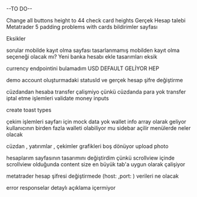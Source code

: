 --TO DO--

Change all buttons height to 44
check card heights 
Gerçek Hesap talebi
Metatrader 5 
padding problems with cards 
bildirimler sayfası

Eksikler


sorular
mobilde kayıt olma sayfası tasarlanmamış mobilden kayıt olma seçeneği olacak mı?
Yeni banka hesabı ekle tasarımları eksik

currency endpointini bulamadım USD DEFAULT GELİYOR HEP

demo account oluşturmadaki statusId ve 
gerçek hesap şifre değiştirme

cüzdandan hesaba transfer çalişmiyo çünkü cüzdanda para yok
transfer iptal etme işlemleri
validate money inputs

create toast types

çekim işlemleri sayfarı için mock data yok
wallet info array olarak geliyor kullanıcının birden fazla walleti olabiliyor mu
sidebar açilir menülerde neler olacak

cüzdan , yatırımlar  , çekimler grafikleri boş dönüyor
upload photo

hesaplarım sayfasının tasarımını değiştirdim çünkü scrollview içinde scrollview olduğunda content size en büyük tab'a uygun olarak çalişiyor

metatrader hesap şifresi değiştirmede  (host: ,port: ) verileri ne olacak

error responselar detaylı açıklama içermiyor